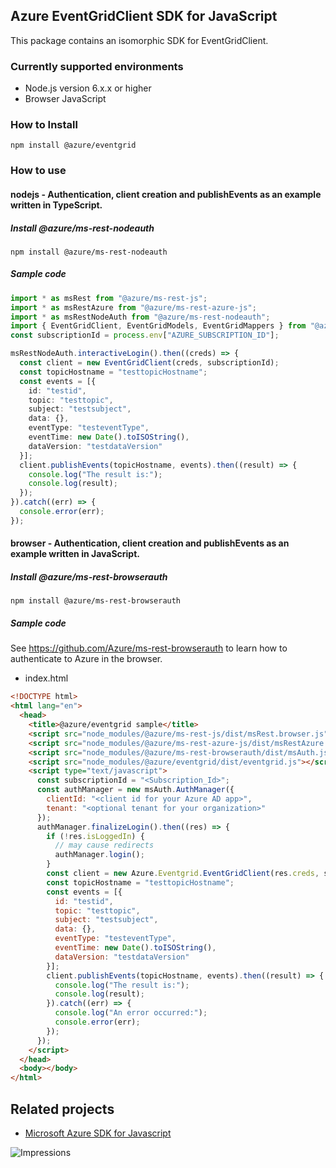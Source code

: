 ## Azure EventGridClient SDK for JavaScript

This package contains an isomorphic SDK for EventGridClient.

### Currently supported environments

- Node.js version 6.x.x or higher
- Browser JavaScript

### How to Install

```
npm install @azure/eventgrid
```

### How to use

#### nodejs - Authentication, client creation and publishEvents  as an example written in TypeScript.

##### Install @azure/ms-rest-nodeauth

```
npm install @azure/ms-rest-nodeauth
```

##### Sample code

```ts
import * as msRest from "@azure/ms-rest-js";
import * as msRestAzure from "@azure/ms-rest-azure-js";
import * as msRestNodeAuth from "@azure/ms-rest-nodeauth";
import { EventGridClient, EventGridModels, EventGridMappers } from "@azure/eventgrid";
const subscriptionId = process.env["AZURE_SUBSCRIPTION_ID"];

msRestNodeAuth.interactiveLogin().then((creds) => {
  const client = new EventGridClient(creds, subscriptionId);
  const topicHostname = "testtopicHostname";
  const events = [{
    id: "testid",
    topic: "testtopic",
    subject: "testsubject",
    data: {},
    eventType: "testeventType",
    eventTime: new Date().toISOString(),
    dataVersion: "testdataVersion"
  }];
  client.publishEvents(topicHostname, events).then((result) => {
    console.log("The result is:");
    console.log(result);
  });
}).catch((err) => {
  console.error(err);
});
```

#### browser - Authentication, client creation and publishEvents  as an example written in JavaScript.

##### Install @azure/ms-rest-browserauth

```
npm install @azure/ms-rest-browserauth
```

##### Sample code

See https://github.com/Azure/ms-rest-browserauth to learn how to authenticate to Azure in the browser.

- index.html
```html
<!DOCTYPE html>
<html lang="en">
  <head>
    <title>@azure/eventgrid sample</title>
    <script src="node_modules/@azure/ms-rest-js/dist/msRest.browser.js"></script>
    <script src="node_modules/@azure/ms-rest-azure-js/dist/msRestAzure.js"></script>
    <script src="node_modules/@azure/ms-rest-browserauth/dist/msAuth.js"></script>
    <script src="node_modules/@azure/eventgrid/dist/eventgrid.js"></script>
    <script type="text/javascript">
      const subscriptionId = "<Subscription_Id>";
      const authManager = new msAuth.AuthManager({
        clientId: "<client id for your Azure AD app>",
        tenant: "<optional tenant for your organization>"
      });
      authManager.finalizeLogin().then((res) => {
        if (!res.isLoggedIn) {
          // may cause redirects
          authManager.login();
        }
        const client = new Azure.Eventgrid.EventGridClient(res.creds, subscriptionId);
        const topicHostname = "testtopicHostname";
        const events = [{
          id: "testid",
          topic: "testtopic",
          subject: "testsubject",
          data: {},
          eventType: "testeventType",
          eventTime: new Date().toISOString(),
          dataVersion: "testdataVersion"
        }];
        client.publishEvents(topicHostname, events).then((result) => {
          console.log("The result is:");
          console.log(result);
        }).catch((err) => {
          console.log("An error occurred:");
          console.error(err);
        });
      });
    </script>
  </head>
  <body></body>
</html>
```

## Related projects

- [Microsoft Azure SDK for Javascript](https://github.com/Azure/azure-sdk-for-js)


![Impressions](https://azure-sdk-impressions.azurewebsites.net/api/impressions/azure-sdk-for-js%2Fpackages%2F%40azure%2Feventgrid%2FREADME.png)
